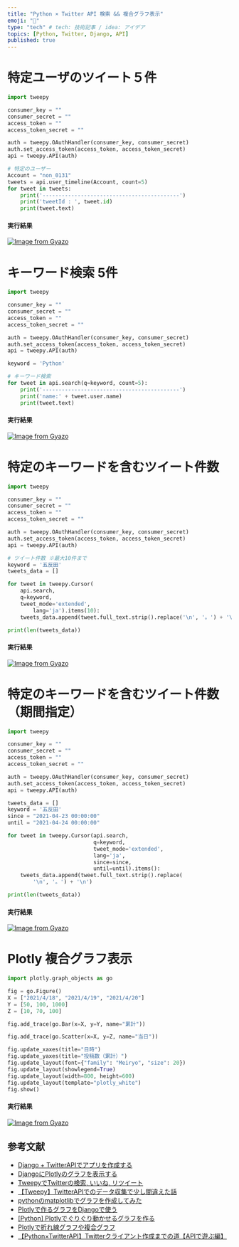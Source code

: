 ```yaml
---
title: "Python × Twitter API 検索 && 複合グラフ表示"
emoji: "🎉"
type: "tech" # tech: 技術記事 / idea: アイデア
topics: [Python, Twitter, Django, API]
published: true
---
```


# 特定ユーザのツイート５件

```search.py
import tweepy

consumer_key = ""
consumer_secret = ""
access_token = ""
access_token_secret = ""

auth = tweepy.OAuthHandler(consumer_key, consumer_secret)
auth.set_access_token(access_token, access_token_secret)
api = tweepy.API(auth)

# 特定のユーザー
Account = "non_0131"
tweets = api.user_timeline(Account, count=5)
for tweet in tweets:
    print('-------------------------------------------')
    print('tweetId : ', tweet.id)
    print(tweet.text)
```

#### 実行結果
[![Image from Gyazo](https://i.gyazo.com/adaa16fda4224ed10e3625f0420727e5.png)](https://gyazo.com/adaa16fda4224ed10e3625f0420727e5)

# キーワード検索 5件

```search.py
import tweepy

consumer_key = ""
consumer_secret = ""
access_token = ""
access_token_secret = ""

auth = tweepy.OAuthHandler(consumer_key, consumer_secret)
auth.set_access_token(access_token, access_token_secret)
api = tweepy.API(auth)

keyword = 'Python'

# キーワード検索
for tweet in api.search(q=keyword, count=5):
    print('-------------------------------------------')
    print('name:' + tweet.user.name)
    print(tweet.text)
```

#### 実行結果
[![Image from Gyazo](https://i.gyazo.com/ffb01262c7e2ea26ec43c0692aacf6f8.png)](https://gyazo.com/ffb01262c7e2ea26ec43c0692aacf6f8)

# 特定のキーワードを含むツイート件数

```search.py
import tweepy

consumer_key = ""
consumer_secret = ""
access_token = ""
access_token_secret = ""

auth = tweepy.OAuthHandler(consumer_key, consumer_secret)
auth.set_access_token(access_token, access_token_secret)
api = tweepy.API(auth)

# ツイート件数 ※最大10件まで
keyword = '五反田'
tweets_data = []

for tweet in tweepy.Cursor(
    api.search,
    q=keyword,
    tweet_mode='extended',
        lang='ja').items(10):
    tweets_data.append(tweet.full_text.strip().replace('\n', '。') + '\n')

print(len(tweets_data))
```

#### 実行結果
[![Image from Gyazo](https://i.gyazo.com/2bf11c8ae8b7bb46fc130ec0af6eb345.png)](https://gyazo.com/2bf11c8ae8b7bb46fc130ec0af6eb345)

# 特定のキーワードを含むツイート件数（期間指定）

```search.py
import tweepy

consumer_key = ""
consumer_secret = ""
access_token = ""
access_token_secret = ""

auth = tweepy.OAuthHandler(consumer_key, consumer_secret)
auth.set_access_token(access_token, access_token_secret)
api = tweepy.API(auth)

tweets_data = []
keyword = '五反田'
since = "2021-04-23 00:00:00"
until = "2021-04-24 00:00:00"

for tweet in tweepy.Cursor(api.search,
                           q=keyword,
                           tweet_mode='extended',
                           lang='ja',
                           since=since,
                           until=until).items():
    tweets_data.append(tweet.full_text.strip().replace(
        '\n', '。') + '\n')

print(len(tweets_data))
```

#### 実行結果
[![Image from Gyazo](https://i.gyazo.com/587a64c0e838041bd5216e85732bf2f8.png)](https://gyazo.com/587a64c0e838041bd5216e85732bf2f8)

# Plotly 複合グラフ表示

```search.py
import plotly.graph_objects as go

fig = go.Figure()
X = ["2021/4/18", "2021/4/19", "2021/4/20"]
Y = [50, 100, 1000]
Z = [10, 70, 100]

fig.add_trace(go.Bar(x=X, y=Y, name="累計"))

fig.add_trace(go.Scatter(x=X, y=Z, name="当日"))

fig.update_xaxes(title="日時")
fig.update_yaxes(title="投稿数（累計）")
fig.update_layout(font={"family": "Meiryo", "size": 20})
fig.update_layout(showlegend=True)
fig.update_layout(width=800, height=600)
fig.update_layout(template="plotly_white")
fig.show()
```

#### 実行結果
[![Image from Gyazo](https://i.gyazo.com/497359afcf7c39bafbe6e55bc7512793.png)](https://gyazo.com/497359afcf7c39bafbe6e55bc7512793)


## 参考文献
 - [Django + TwitterAPIでアプリを作成する](https://note.com/yukiaofficial/n/nd56257767da2)
 - [DjangoにPlotlyのグラフを表示する](https://zenn.dev/driller/articles/6c048f953c2bc71916fb)
 - [TweepyでTwitterの検索, いいね, リツイート](https://qiita.com/pontyo4/items/4ef6c9cb8e15a01a3129)
 - [【Tweepy】TwitterAPIでのデータ収集で少し間違えた話](https://qiita.com/yamatia/items/455f77ee98a7f22afff0)
 - [pythonのmatplotlibでグラフを作成してみた](https://qiita.com/robitan/items/12d2dc99edd3c31848dc)
 - [Plotlyで作るグラフをDjangoで使う](https://qiita.com/taku_hito/items/62aeb4271614f6f0347f)
 - [[Python] Plotlyでぐりぐり動かせるグラフを作る](https://qiita.com/inoory/items/12028af62018bf367722)
 - [Plotlyで折れ線グラフや複合グラフ](https://qiita.com/haru1977/items/87fba196e506f9fe225d)
 - [【Python×TwitterAPI】Twitterクライアント作成までの道【APIで遊ぶ編】](https://tech-blog.rakus.co.jp/entry/20201106/api)
